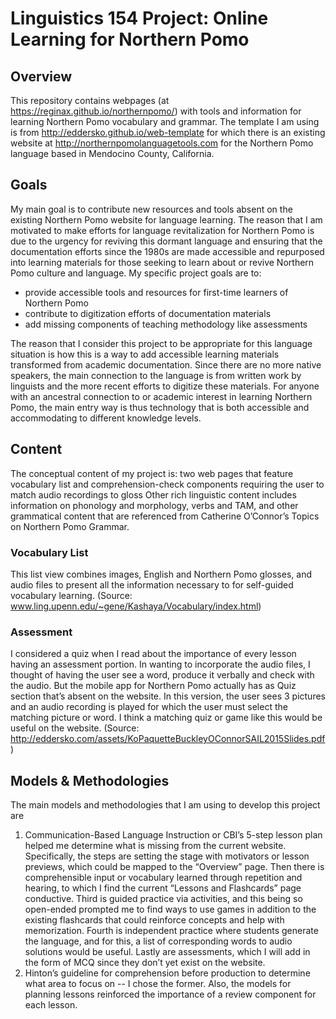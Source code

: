 # Linguistics 154 Project: Online Learning for Northern Pomo
## Overview
This repository contains webpages (at https://reginax.github.io/northernpomo/) with tools and information for learning Northern Pomo vocabulary and grammar. The template I am using is from http://eddersko.github.io/web-template for which there is an existing website at http://northernpomolanguagetools.com for the Northern Pomo language based in Mendocino County, California.

## Goals 
My main goal is to contribute new resources and tools absent on the existing Northern Pomo website for language learning. The reason that I am motivated to make efforts for language revitalization for Northern Pomo is due to the urgency for reviving this dormant language and ensuring that the
documentation efforts since the 1980s are made accessible and repurposed into learning
materials for those seeking to learn about or revive Northern Pomo culture and language. My specific project goals are to:
- provide accessible tools and resources for first-time learners of Northern Pomo
- contribute to digitization efforts of documentation materials
- add missing components of teaching methodology like assessments

The reason that I consider this project to be appropriate for this language situation is how this is
a way to add accessible learning materials transformed from academic documentation. Since
there are no more native speakers, the main connection to the language is from written work by
linguists and the more recent efforts to digitize these materials. For anyone with an ancestral
connection to or academic interest in learning Northern Pomo, the main entry way is thus
technology that is both accessible and accommodating to different knowledge levels.

## Content
The conceptual content of my project is: two web pages that feature vocabulary list and
comprehension-check components requiring the user to match audio recordings to gloss
Other rich linguistic content includes information on phonology and morphology, verbs and TAM, and other grammatical
content that are referenced from Catherine O’Connor’s Topics on Northern Pomo
Grammar.

### Vocabulary List 
This list view combines images, English and Northern Pomo glosses, and audio files to present all the information necessary to for self-guided vocabulary learning. (Source: www.ling.upenn.edu/~gene/Kashaya/Vocabulary/index.html)

### Assessment 
I considered a quiz when I read about the importance of every lesson having an assessment portion. In wanting to incorporate the audio files, I thought of having the user see a word, produce it verbally and check with the audio. But the mobile app for Northern Pomo actually has as Quiz section that’s absent on the website. In this version, the user sees 3 pictures and an audio recording is played for which the user must select the matching picture or word. I think a matching quiz or game like this would be useful on the website. (Source: http://eddersko.com/assets/KoPaquetteBuckleyOConnorSAIL2015Slides.pdf)

## Models & Methodologies 
The main models and methodologies that I am using to develop this project
are
1. Communication-Based Language Instruction or CBI’s 5-step lesson plan helped me
determine what is missing from the current website. Specifically, the steps are setting the
stage with motivators or lesson previews, which could be mapped to the “Overview”
page. Then there is comprehensible input or vocabulary learned through repetition and
hearing, to which I find the current “Lessons and Flashcards” page conductive. Third is
guided practice via activities, and this being so open-ended prompted me to find ways to
use games in addition to the existing flashcards that could reinforce concepts and help
with memorization. Fourth is independent practice where students generate the language,
and for this, a list of corresponding words to audio solutions would be useful. Lastly are
assessments, which I will add in the form of MCQ since they don’t yet exist on the
website.
2. Hinton’s guideline for comprehension before production to determine what area to focus
on -- I chose the former. Also, the models for planning lessons reinforced the importance
of a review component for each lesson.
